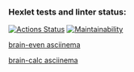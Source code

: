 ### Hexlet tests and linter status:
[![Actions Status](https://github.com/Chuvikovsky/frontend-project-44/actions/workflows/hexlet-check.yml/badge.svg)](https://github.com/Chuvikovsky/frontend-project-44/actions)
[![Maintainability](https://api.codeclimate.com/v1/badges/d231df47d8d6a9fd0bba/maintainability)](https://codeclimate.com/github/Chuvikovsky/frontend-project-44/maintainability)

[brain-even asciinema](https://asciinema.org/a/NHRht1sdzQhB0fOCplSz8cx73)

[brain-calc asciinema](https://asciinema.org/a/mOel8pto4SCQDeYSYCLDY5lXr)
